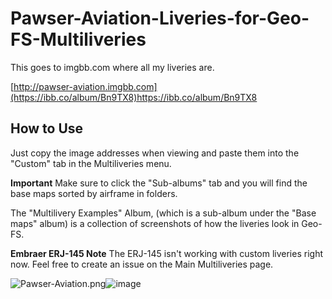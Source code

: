 # Pawser-Aviation-Liveries-for-Geo-FS-Multiliveries
This goes to imgbb.com where all my liveries are. 

[http://pawser-aviation.imgbb.com](https://ibb.co/album/Bn9TX8)https://ibb.co/album/Bn9TX8

## How to Use
Just copy the image addresses when viewing and paste them into the "Custom" tab in the Multiliveries menu.

**Important** 
Make sure to click the "Sub-albums" tab and you will find the base maps sorted by airframe in folders. 

The "Multilivery Examples" Album, (which is a sub-album under the "Base maps" album) is a collection of screenshots of how the liveries look in Geo-FS.

**Embraer ERJ-145 Note**
The ERJ-145 isn't working with custom liveries right now. Feel free to create an issue on the Main Multiliveries page.

<img src="https://i.ibb.co/4pCbZD4/Pawser-Aviation.png" alt="Pawser-Aviation.png"/>![image](https://github.com/thedolphinsfan1/Pawser-Aviation-Liveries-for-Geo-FS-Multiliveries/assets/111387425/cfb83b59-b461-43ed-92f8-f04b22520b18)

